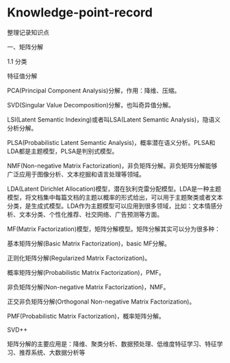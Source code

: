 # Knowledge-point-record
整理记录知识点

一、矩阵分解

1.1 分类

特征值分解

PCA(Principal Component Analysis)分解，作用：降维、压缩。

SVD(Singular Value Decomposition)分解，也叫奇异值分解。

LSI(Latent Semantic Indexing)或者叫LSA(Latent Semantic Analysis)，隐语义分析分解。

PLSA(Probabilistic Latent Semantic Analysis)，概率潜在语义分析。PLSA和LDA都是主题模型，PLSA是判别式模型。

NMF(Non-negative Matrix Factorization)，非负矩阵分解。非负矩阵分解能够广泛应用于图像分析、文本挖掘和语言处理等领域。

LDA(Latent Dirichlet Allocation)模型，潜在狄利克雷分配模型。LDA是一种主题模型，将文档集中每篇文档的主题以概率的形式给出，可以用于主题聚类或者文本分类，是生成式模型。LDA作为主题模型可以应用到很多领域，比如：文本情感分析、文本分类、个性化推荐、社交网络、广告预测等方面。

MF(Matrix Factorization)模型，矩阵分解模型。矩阵分解其实可以分为很多种：

基本矩阵分解(Basic Matrix Factorization)，basic MF分解。

正则化矩阵分解(Regularized Matrix Factorization)。

概率矩阵分解(Probabilistic Matrix Factorization)，PMF。

非负矩阵分解(Non-negative Matrix Factorization)，NMF。

正交非负矩阵分解(Orthogonal Non-negative Matrix Factorization)。

PMF(Probabilistic Matrix Factorization)，概率矩阵分解。

SVD++

矩阵分解的主要应用是：降维、聚类分析、数据预处理、低维度特征学习、特征学习、推荐系统、大数据分析等
